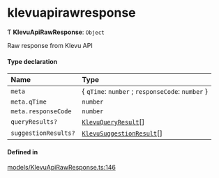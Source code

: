 # klevuapirawresponse
      
Ƭ **KlevuApiRawResponse**: `Object`

Raw response from Klevu API

#### Type declaration

| Name | Type |
| :------ | :------ |
| `meta` | { `qTime`: `number` ; `responseCode`: `number`  } |
| `meta.qTime` | `number` |
| `meta.responseCode` | `number` |
| `queryResults?` | [`KlevuQueryResult`](klevuqueryresult.md)[] |
| `suggestionResults?` | [`KlevuSuggestionResult`](klevusuggestionresult.md)[] |

#### Defined in

[models/KlevuApiRawResponse.ts:146](https://github.com/klevultd/frontend-sdk/blob/6dc6e86/packages/klevu-core/src/models/KlevuApiRawResponse.ts#L146)

